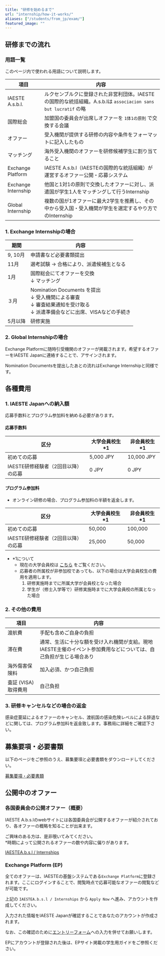 ```yaml
---
title: "研修を始めるまで"
url: "internship/how-it-works/"
aliases: ["/students/from_jp/exam/"]
featured_image: ""
---
```


## 研修までの流れ

### 用語一覧

このページ内で使われる用語について説明します。

| 項目                | 内容                                                           |
| ------------------ | ------------------------------------------------------------------- |
| IAESTE A.s.b.l.   | ルクセンブルクに登録された非営利団体。IAESTEの国際的な統括組織。A.s.b.lは `associacion sans but lucratif` の略 |
| 国際総会            | 加盟国の委員会が出席しオファーを `1体1の原則` で交換する会議                   |
| オファー             | 受入機関が提供する研修の内容や条件をフォーマットに記入したもの                    |
| マッチング           | 海外受入機関のオファーを研修候補学生に割り当てること                            |
| Exchange Platform  | IAESTE A.s.b.l（IAESTEの国際的な統括組織）が運営するオファー公開・応募システム |
| Exchange Internship |  他国と1対1の原則で交換したオファーに対し、派遣国が学生1人をマッチングして行うInternship |
| Global Internship   |  複数の国が1オファーに最大2学生を推薦し、その中から受入国・受入機関が学生を選定するやり方でのInternship |

### 1. Exchange Internshipの場合

| 期間     | 内容                                |
| -------- | ---------------------------------- |
| 9, 10月  | 申請書など必要書類提出                  |
| 11月     | 選考試験 -> 合格により、派遣候補生となる    |
| 1月      | 国際総会にてオファーを交換<br>↓ マッチング  |
| ３月     | Nomination Documents を提出<br>↓ 受入機関による審査<br>↓ 審査結果通知を受け取る<br>↓ 派遣準備会などに出席、VISAなどの手続き |
| 5月以降  | 研修実施                              |

### 2. Global Internshipの場合

Exchange Platformに随時引受機関のオファーが掲載されます。希望するオファーをIAESTE Japanに連絡することで、アサインされます。

Nomination Documentsを提出したあとの流れはExchange Internshipと同様です。

## 各種費用

### 1. IAESTE Japanへの納入額

応募手数料とプログラム参加料を納める必要があります。

#### 応募手数料

| 区分  | 大学会員校生 *1 | 非会員校生 *1 |
| ---- | ------------- | ------------ | 
| 初めての応募                    | 5,000 JPY | 10,000 JPY |
| IAESTE研修経験者（2回目以降）の応募 | 0 JPY     | 0 JPY      |

#### プログラム参加料

- オンライン研修の場合、プログラム参加料の半額を返金します。

| 区分  | 大学会員校生 *1 | 非会員校生 *1 |
| ---- | ---------- | ---------------- | 
| 初めての応募 | 50,000 | 100,000 |
| IAESTE研修経験者（2回目以降）の応募 | 25,000 | 50,000 | 

- *1について
  - 現在の大学会員校は [こちら](/org/members/) をご覧ください。
  - 応募者の所属校が非参加校であっても、以下の場合は大学会員校生の費用を適用します。
    1. 研修実施時までに所属大学が会員校となった場合
    2. 学生が（修士入学等で）研修実施時までに大学会員校の所属となった場合

### 2. その他の費用

| 項目               | 内容                |
| ------------------ | ------------------ |
| 渡航費              | 手配も含めご自身の負担 |
| 滞在費              | 通常、生活に十分な額を受け入れ機関が支給。現地IAESTE主催のイベント参加費用などについては、自己負担が生じる場合あり |
| 海外傷害保険料       | 加入必須、かつ自己負担 |
| 査証 (VISA) 取得費用 | 自己負担            |

### 3. 研修キャンセルなどの場合の返金

感染症蔓延によるオファーのキャンセル、渡航国の感染危険レベルによる辞退などに関しては、プログラム参加料を返金致します。事務局に詳細をご確認下さい。

## 募集要項・必要書類

以下のページをご参照のうえ、募集要項と必要書類をダウンロードしてください。

[募集要項・必要書類](/internship/required-docs/)

## 公開中のオファー

### 各国委員会の公開オファー（概要）

IAESTE A.b.s.lのwebサイトには各国委員会が公開するオファーが紹介されており、各オファーの概略を知ることが出来ます。

ご興味のある方は、是非覗いてみてください。  
*時期によって公開されるオファーの数や内容に偏りがあります。

[IAESTEA.b.s.l / Internships](https://iaeste.org/internships/)

### Exchange Platform (EP)

全てのオファーは、IAESTEの基盤システムである`Exchange Platform`に登録されます。ここにログインすることで、閲覧時点で応募可能なオファーの閲覧などが可能です。

上記の `IAESTEA.b.s.l / Internships` から `Apply Now` へ進み、アカウントを作成してください。

入力された情報をIAESTE Japanが確認することであなたのアカウントが作成されます。

なお、この確認のために[エントリーフォーム](/internship/required-docs/)への入力を併せてお願いします。

EPにアカウントが登録された後は、EPサイト掲載の学生用ガイドをご参照ください。
